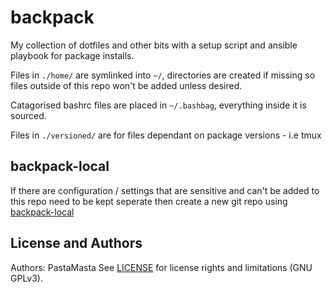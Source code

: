 backpack
======================

My collection of dotfiles and other bits with a setup script and ansible playbook for package installs.

Files in ```./home/``` are symlinked into ```~/```, directories are created if missing so files outside of this repo won't be added unless desired.

Catagorised bashrc files are placed in ```~/.bashbag```, everything inside it is sourced.

Files in ```./versioned/``` are for files dependant on package versions - i.e tmux

backpack-local
-------------------

If there are configuration / settings that are sensitive and can't be added to this repo need to be kept seperate then create a new git repo using [backpack-local](backpack-local-template/README.md)

License and Authors
-------------------

Authors: PastaMasta
See [LICENSE](LICENSE.md) for license rights and limitations (GNU GPLv3).
